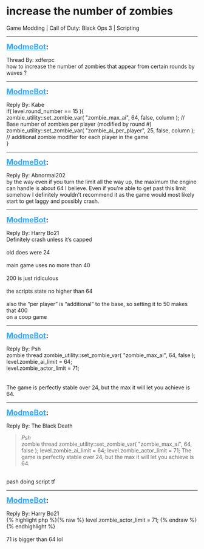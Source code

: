 # increase the number of zombies
Game Modding | Call of Duty: Black Ops 3 | Scripting

---
<strong style="font-size: 1.4em;"><span style="text-decoration: underline;text-decoration-color: #34a7f9;"><span style="color:#34a7f9;">ModmeBot</span></span>:</strong>

<p>Thread By: xdferpc<br />how to increase the number of zombies that appear from certain rounds by waves ?</p>

---
<strong style="font-size: 1.4em;"><span style="text-decoration: underline;text-decoration-color: #34a7f9;"><span style="color:#34a7f9;">ModmeBot</span></span>:</strong>

<p>Reply By: Kabe<br />if( level.round_number == 15 ){<br />    zombie_utility::set_zombie_var( &quot;zombie_max_ai&quot;,                     64,        false,    column );    //    Base number of zombies per player (modified by round #)<br />    zombie_utility::set_zombie_var( &quot;zombie_ai_per_player&quot;,             25,        false,    column );    //    additional zombie modifier for each player in the game<br />}</p>

---
<strong style="font-size: 1.4em;"><span style="text-decoration: underline;text-decoration-color: #34a7f9;"><span style="color:#34a7f9;">ModmeBot</span></span>:</strong>

<p>Reply By: Abnormal202<br />by the way even if you turn the limit all the way up, the maximum the engine can handle is about 64 I believe. Even if you&#39;re able to get past this limit somehow I definitely wouldn&#39;t recommend it as the game would most likely start to get laggy and possibly crash.</p>

---
<strong style="font-size: 1.4em;"><span style="text-decoration: underline;text-decoration-color: #34a7f9;"><span style="color:#34a7f9;">ModmeBot</span></span>:</strong>

<p>Reply By: Harry Bo21<br />Definitely crash unless it’s capped<br /> <br />old does were 24<br /> <br />main game uses no more than 40<br /> <br />200 is just ridiculous<br /> <br />the scripts state no higher than 64<br /> <br />also the “per player” is “additional” to the base, so setting it to 50 makes that 400<br />on a coop game</p>

---
<strong style="font-size: 1.4em;"><span style="text-decoration: underline;text-decoration-color: #34a7f9;"><span style="color:#34a7f9;">ModmeBot</span></span>:</strong>

<p>Reply By: Psh<br />zombie thread zombie_utility::set_zombie_var( &quot;zombie_max_ai&quot;, 64, false );<br /> level.zombie_ai_limit = 64;<br /> level.zombie_actor_limit = 71;<br /> <br /> <br />The game is perfectly stable over 24, but the max it will let you achieve is 64.</p>

---
<strong style="font-size: 1.4em;"><span style="text-decoration: underline;text-decoration-color: #34a7f9;"><span style="color:#34a7f9;">ModmeBot</span></span>:</strong>

<p>Reply By: The Black Death<br /><blockquote><em>Psh</em><br />zombie thread zombie_utility::set_zombie_var( &quot;zombie_max_ai&quot;, 64, false ); level.zombie_ai_limit = 64; level.zombie_actor_limit = 71;     The game is perfectly stable over 24, but the max it will let you achieve is 64.</blockquote><br /> pash doing script tf</p>

---
<strong style="font-size: 1.4em;"><span style="text-decoration: underline;text-decoration-color: #34a7f9;"><span style="color:#34a7f9;">ModmeBot</span></span>:</strong>

<p>Reply By: Harry Bo21<br />{% highlight php %}{% raw %}
level.zombie_actor_limit = 71;
{% endraw %}{% endhighlight %}
 <br /> <br />71 is bigger than 64 lol</p>

